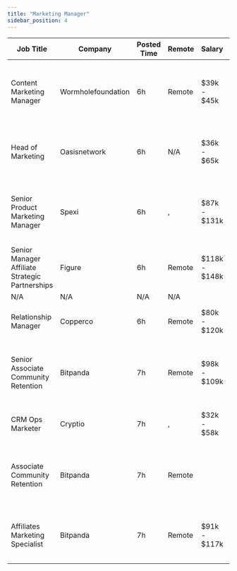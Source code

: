 ```yaml
---
title: "Marketing Manager"
sidebar_position: 4
---
```


| Job Title | Company | Posted Time | Remote | Salary | Tags | Apply Link |
|-----------|---------|-------------|--------|--------|------|------------|
| Content Marketing Manager | Wormholefoundation | 6h | Remote | $39k - $45k | content marketing, marketing manager, marketing, non tech, blockchain | [Apply](https://web3.career/content-marketing-manager-wormholefoundation/96945) |
| Head of Marketing | Oasisnetwork | 6h | N/A | $36k - $65k | head of marketing, marketing, non tech, executive, remote | [Apply](https://web3.career/head-of-marketing-oasisnetwork/73767) |
| Senior Product Marketing Manager | Spexi | 6h | , | $87k - $131k | marketing manager, marketing, non tech, product marketing, senior | [Apply](https://web3.career/senior-product-marketing-manager-spexi/107667) |
| Senior Manager Affiliate Strategic Partnerships | Figure | 6h | Remote | $118k - $148k | affiliate, marketing, non tech, partnership, sales | [Apply](https://web3.career/senior-manager-affiliate-strategic-partnerships-figure/106731) |
| N/A | N/A | N/A | N/A |  |  | [Apply](https://web3.career/metana) |
| Relationship Manager | Copperco | 6h | Remote | $80k - $120k | marketing, non tech, blockchain, crypto, defi | [Apply](https://web3.career/relationship-manager-copperco/105562) |
| Senior Associate Community Retention | Bitpanda | 7h | Remote | $98k - $109k | marketing, non tech, product manager, community manager, senior | [Apply](https://web3.career/senior-associate-community-retention-bitpanda/105555) |
| CRM Ops Marketer | Cryptio | 7h | , | $32k - $58k | crm, marketing, non tech, crypto | [Apply](https://web3.career/crm-ops-marketer-cryptio/107647) |
| Associate Community Retention | Bitpanda | 7h | Remote |  | marketing, non tech, product manager, community manager, crypto | [Apply](https://web3.career/associate-community-retention-bitpanda/105554) |
| Affiliates Marketing Specialist | Bitpanda | 7h | Remote | $91k - $117k | marketing specialist, marketing, non tech, crypto, bitcoin | [Apply](https://web3.career/affiliates-marketing-specialist-bitpanda/106699) |
